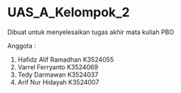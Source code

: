 # UAS_A_Kelompok_2
Dibuat untuk menyelesaikan tugas akhir mata kuliah PBO

Anggota : 
1. Hafidz Alif Ramadhan	K3524055	
2. Varrel Ferryanto K3524069
3. Tedy Darmawan K3524037
4. Arif Nur Hidayah K3524007